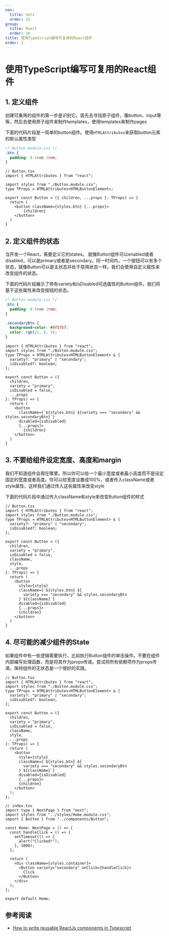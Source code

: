 ```yaml
---
nav:
  title: Sets
  order: 15
group:
  title: React
  order: 10
title: 使用TypeScript编写可复用的React组件
order: 2
---
```


# 使用TypeScript编写可复用的React组件

## 1. 定义组件

  创建可重用的组件的第一步是识别它。首先去寻找原子组件，像button、input等等。然后去使用原子组件来制作templates，使用templates来制作pages

下面的代码片段是一简单的button组件。使用`HTMLAttributes`来获取button元素的默认属性类型

```css
/* Button.module.css */
.btn {
  padding: 0.5rem 1rem;
}
```

```tsx
// Button.tsx
import { HTMLAttributes } from "react";

import styles from "./Button.module.css";
type TProps = HTMLAttributes<HTMLButtonElement>;

export const Button = ({ children, ...props }: TProps) => {
  return (
    <button className={styles.btn} {...props}>
    	{children}
    </button>
  )
}
```

## 2. 定义组件的状态

当开发一个React，需要定义它的states。 就像Button组件可以enabled或者disabled，可以是primary或者是secondary。同一时间内，一个按钮可以有多个状态，就像Button可以是主状态并处于禁用状态一样。我们会使用自定义属性来改变组件的状态。

下面的代码片段展示了带有variety和isDisabled可选属性的Button组件。我们将基于这些属性来改变按钮的状态。

```css
/* Button.module.css */
.btn {
  padding: 0.5rem 1rem;
}

.secondaryBtn {
  background-color: #5f5757;
  color: rgb(21, 5, 5);
}
```

```tsx
import { HTMLAttributes } from "react";
import styles from "./Button.module.css";
type TProps = HTMLAttributes<HTMLButtonElement> & {
  variety?: "primary" | "secondary";
  isDisabled?: boolean;
};

export const Button = ({
  children,
  variety = "primary",
  isDisabled = false,
  ...props
}: TProps) => {
  return (
    <button
      className={`${styles.btn} ${variety === "secondary" && styles.secondaryBtn}`}
      disabled={isDisabled}
      {...props}>
    	{children}
    </button>
  )
}
```

## 3. 不要给组件设定宽度、高度和margin

我们不知道组件会用在哪里。所以你可以给一个最小宽度或者最小高度而不是设定固定的宽度或者高度。你可以给宽度设置成100%，或者传入className或者style属性，这样我们通过传入这些属性来改变style

下面的代码片段中通过传入className和style来改变Button组件的样式

```tsx
// Button.tsx
import { HTMLAttributes } from "react";
import styles from "./Button.module.css";
type TProps = HTMLAttributes<HTMLButtonElement> & {
  variety?: "primary" | "secondary";
  isDisabled?: boolean;
};

export const Button = ({
  children,
  variety = "primary",
  isDisabled = false,
  className,
  style,
  ...props
}: TProps) => {
  return (
  	<button
      style={style}
      className={`${styles.btn} ${
        variety === "secondary" && styles.secondaryBtn
      } ${className}`}
      disabled={isDisabled}
      {...props}>
      {children}
    </button>
  )
}
```

## 4. 尽可能的减少组件的State

如果组件中有一些逻辑需要执行，比如执行Button组件的单击操作。不要在组件内部编写处理函数，而是将其作为props传递。尝试将所有依赖项作为props传递。保持组件的无状态是一个很好的实践。

```tsx
// Button.tsx
import { HTMLAttributes } from "react";
import styles from "./Button.module.css";
type TProps = HTMLAttributes<HTMLButtonElement> & {
  variety?: "primary" | "secondary";
  isDisabled?: boolean;
};

export const Button = ({
  children,
  variety = "primary",
  isDisabled = false,
  className,
  style,
  ...props
}: TProps) => {
  return (
    <button
      style={style}
      className={`${styles.btn} ${
        variety === "secondary" && styles.secondaryBtn
      } ${className}`}
      disabled={isDisabled}
      {...props}>
      {children}
    </button>
  );
};
```

```tsx
// index.tsx
import type { NextPage } from "next";
import styles from "../styles/Home.module.css";
import { Button } from "../components/Button";

const Home: NextPage = () => {
  const handleClick = () => {
    setTimeout(() => {
      alert("Clicked!");
    }, 1000);
  };

  return (
    <div className={styles.container}>
      <Button variety="secondary" onClick={handleClick}>
        Click
      </Button>
    </div>
  );
};

export default Home;
```

## 参考阅读

- [How to write reusable ReactJs components in Typescript](https://towardsdev.com/how-to-write-reusable-reactjs-components-in-typescript-350b5dfe0710)